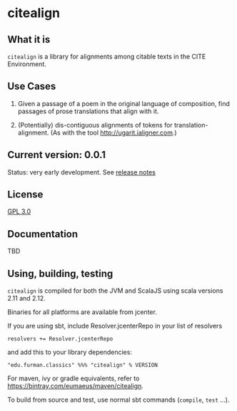 # citealign

## What it is

`citealign` is a library for alignments among citable texts in the CITE Environment.

## Use Cases

1. Given a passage of a poem in the original language of composition, find passages of prose translations that align with it.

1. (Potentially) dis-contiguous alignments of tokens for translation-alignment. (As with the tool http://ugarit.ialigner.com.)

## Current version: 0.0.1

Status: very early development.  See [release notes](releases.md)

## License

[GPL 3.0](https://opensource.org/licenses/gpl-3.0.html)


## Documentation

TBD

## Using, building, testing

`citealign` is compiled for both the JVM and ScalaJS using scala versions 2.11 and 2.12.  

Binaries for all platforms are available from jcenter.

If you are using sbt, include Resolver.jcenterRepo in your list of resolvers

    resolvers += Resolver.jcenterRepo

and add this to your library dependencies:

    "edu.furman.classics" %%% "citealign" % VERSION

For maven, ivy or gradle equivalents, refer to https://bintray.com/eumaeus/maven/citealign.

To build from source and test, use normal sbt commands (`compile`, `test` ...).
